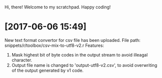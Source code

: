 Hi, there!
Welcome to my scratchpad.
Happy coding!

# [2017-06-06 15:49]
New text format convertor for csv file has been uploaded. 
File path: snippets/r/toolbox/csv-mix-to-utf8-v2.r
Features:
1) Mask highest bit of byte codes in the output stream to avoid illeagal character.
2) Output file name is changed to 'output-utf8-v2.csv', to avoid overwriting of the output generated by v1 code. 
